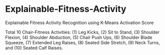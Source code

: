# Explainable-Fitness-Activity
Explainable Fitness Activity Recognition using K-Means Activation Score


Total 10 Chair-Fitness Activities:
(1) Leg Kicks, (2) Sit to Stand, (3) Shoulder Flexion, (4) Shoulder Abduction, (5) Chair Push Ups, (6) Shoulder Blade Squeeze, (7) Extended Leg Raises, (8) Seated Side Stretch, (9) Neck Turns, and (10) Seated Calf Raises.
